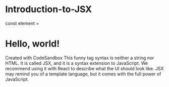 # Introduction-to-JSX

const element = <h1>Hello, world!</h1>

Created with CodeSandbox
This funny tag syntax is neither a string nor HTML.
It is called JSX, and it is a syntax extension to JavaScript. We recommend using it with React to describe what the UI should look like. JSX may remind you of a template language, but it comes with the full power of JavaScript.
